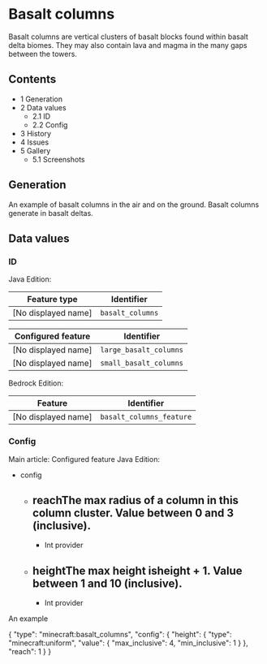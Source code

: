 # Basalt columns
Basalt columns are vertical clusters of basalt blocks found within basalt delta biomes. They may also contain lava and magma in the many gaps between the towers.

## Contents
- 1 Generation
- 2 Data values
	- 2.1 ID
	- 2.2 Config
- 3 History
- 4 Issues
- 5 Gallery
	- 5.1 Screenshots

## Generation
An example of basalt columns in the air and on the ground.
Basalt columns generate in basalt deltas.

## Data values
### ID
Java Edition:

| Feature type        | Identifier       |
|---------------------|------------------|
| [No displayed name] | `basalt_columns` |

| Configured feature  | Identifier             |
|---------------------|------------------------|
| [No displayed name] | `large_basalt_columns` |
| [No displayed name] | `small_basalt_columns` |

Bedrock Edition:

| Feature             | Identifier               |
|---------------------|--------------------------|
| [No displayed name] | `basalt_columns_feature` |

### Config
Main article: Configured feature
Java Edition:

- config
	- reachThe max radius of a column in this column cluster. Value between 0 and 3 (inclusive).
		- 
		- Int provider
	- heightThe max height isheight + 1. Value between 1 and 10 (inclusive).
		- 
		- Int provider


An example

{
  "type": "minecraft:basalt_columns",
  "config": {
    "height": {
      "type": "minecraft:uniform",
      "value": {
        "max_inclusive": 4,
        "min_inclusive": 1
      }
    },
    "reach": 1
  }
}





